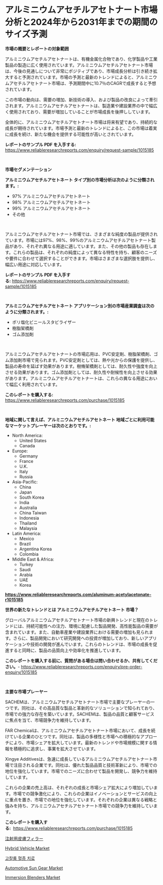 <p><h1>アルミニウムアセチルアセトナート市場分析と2024年から2031年までの期間のサイズ予測</h1></p><p><strong>市場の概要とレポートの対象範囲</strong></p>
<p><p>アルミニウムアセチルアセトナートは、有機金属化合物であり、化学製品や工業製品の製造に広く使用されています。アルミニウムアセチルアセトナート市場は、今後の見通しについて非常にポジティブであり、市場成長分析は引き続き拡大すると予測されています。市場の予測と最新のトレンドによると、アルミニウムアセチルアセトナート市場は、予測期間中に10.7％のCAGRで成長すると予想されています。</p><p>この市場の動向は、需要の増加、新技術の導入、および製品の改良によって牽引されます。アルミニウムアセチルアセトナートは、製造業や建設業界の中で幅広く使用されており、需要が増加していることが市場成長を後押ししています。</p><p>全体的に、アルミニウムアセチルアセトナート市場は将来有望であり、持続的な成長が期待されています。市場予測と最新のトレンドによると、この市場は着実に成長を続け、新たな機会を提供する可能性が高いとされています。</p></p>
<p><strong>レポートのサンプル PDF を入手する:</strong> <a href="https://www.reliableresearchreports.com/enquiry/request-sample/1015185">https://www.reliableresearchreports.com/enquiry/request-sample/1015185</a></p>
<p>&nbsp;</p>
<p><strong>市場セグメンテーション</strong></p>
<p><strong>アルミニウムアセチルアセトネート タイプ別の市場分析は次のように分類されます。:</strong></p>
<p><ul><li>97% アルミニウムアセチルアセトネート</li><li>98% アルミニウムアセチルアセトネート</li><li>99% アルミニウムアセチルアセトネート</li><li>その他</li></ul></p>
<p>&nbsp;</p>
<p><p>アルミニウムアセチルアセトナート市場では、さまざまな純度の製品が提供されています。市場には97%、98%、99%のアルミニウムアセチルアセトナート製品があり、それぞれ異なる用途に適しています。また、その他の製品も存在します。これらの製品は、それぞれの純度によって異なる特性を持ち、顧客のニーズや要件に合わせて選択することができます。市場はさまざまな選択肢を提供し、幅広い用途に対応しています。</p></p>
<p><strong>レポートのサンプル PDF を入手する:</strong>&nbsp;<a href="https://www.reliableresearchreports.com/enquiry/request-sample/1015185">https://www.reliableresearchreports.com/enquiry/request-sample/1015185</a></p>
<p>&nbsp;</p>
<p><strong> アルミニウムアセチルアセトネート アプリケーション別の市場産業調査は次のように分類されます。:</strong></p>
<p><ul><li>ポリ塩化ビニールスタビライザー</li><li>樹脂架橋剤</li><li>ゴム添加剤</li></ul></p>
<p>&nbsp;</p>
<p><p>アルミニウムアセチルアセトナートの市場応用は、PVC安定剤、樹脂架橋剤、ゴム添加剤市場で見られます。PVC安定剤としては、熱や光からの保護を提供し、製品の寿命を延ばす効果があります。樹脩架橋剤としては、耐久性や強度を向上させる効果があります。ゴム添加剤としては、耐久性や耐候性を向上させる効果があります。アルミニウムアセチルアセトナートは、これらの異なる用途において幅広く利用されています。</p></p>
<p><strong>このレポートを購入する:</strong>&nbsp; <a href="https://www.reliableresearchreports.com/purchase/1015185">https://www.reliableresearchreports.com/purchase/1015185</a></p>
<p>&nbsp;</p>
<p><strong>地域に関して言えば、アルミニウムアセチルアセトネート 地域ごとに利用可能なマーケットプレーヤーは次のとおりです。:</strong></p>
<p><ul>
    <li>
        North America:
        <ul>
            <li>United States</li>
            <li>Canada</li>
        </ul>
    </li>
    <li>
        Europe:
        <ul>
            <li>Germany</li>
            <li>France</li>
            <li>U.K.</li>
            <li>Italy</li>
            <li>Russia</li>
        </ul>
    </li>
    <li>
        Asia-Pacific:
        <ul>
            <li>China</li>
            <li>Japan</li>
            <li>South Korea</li>
            <li>India</li>
            <li>Australia</li>
            <li>China Taiwan</li>
            <li>Indonesia</li>
            <li>Thailand</li>
            <li>Malaysia</li>
        </ul>
    </li>
    <li>
        Latin America:
        <ul>
            <li>Mexico</li>
            <li>Brazil</li>
            <li>Argentina Korea</li>
            <li>Colombia</li>
        </ul>
    </li>
    <li>
        Middle East & Africa:
        <ul>
            <li>Turkey</li>
            <li>Saudi</li>
            <li>Arabia</li>
            <li>UAE</li>
            <li>Korea</li>
        </ul>
    </li>
    </ul></p>
<p><strong><a href="https://www.reliableresearchreports.com/aluminum-acetylacetonate-r1015185">https://www.reliableresearchreports.com/aluminum-acetylacetonate-r1015185</a></strong>&nbsp;</p>
<p><strong>世界の新たなトレンドとは アルミニウムアセチルアセトネート 市場？</strong></p>
<p><p>グローバルアルミニウムアセチルアセトナート市場の新興トレンドと現在のトレンドには、持続可能性への注力、環境に配慮した製品開発、高性能製品の需要が含まれています。また、自動車産業や建設業界における需要の増加も見られます。さらに、製品開発において研究開発への投資が増加しており、新しいアプリケーションや技術の開発が進んでいます。これらのトレンドは、市場の成長を促進すると同時に、製品の品質向上や効率化を推進しています。</p></p>
<p><strong>このレポートを購入する前に、質問がある場合は問い合わせるか、共有してください。</strong>- <a href="https://www.reliableresearchreports.com/enquiry/pre-order-enquiry/1015185">https://www.reliableresearchreports.com/enquiry/pre-order-enquiry/1015185</a></p>
<p>&nbsp;</p>
<p><strong>主要な市場プレーヤー</strong></p>
<p><p>SACHEMは、アルミニウムアセチルアセトナート市場で主要なプレーヤーの一つです。同社は、その高品質な製品と革新的なソリューションで知られており、市場での強力な存在を築いています。SACHEMは、製品の品質と顧客サービスに焦点を当て、市場競争力を維持しています。</p><p>FAR Chemicalは、アルミニウムアセチルアセトナート市場において、成長を続けている企業のひとつです。同社は、製品の多様性と市場への積極的なアプローチにより、市場シェアを拡大しています。最新のトレンドや市場規模に関する情報を積極的に追求し、事業を拡大させています。</p><p>Xingye Additivesは、急速に成長しているアルミニウムアセチルアセトナート市場で注目される企業です。同社は、優れた製品品質と技術革新により、市場での地位を強化しています。市場でのニーズに合わせて製品を開発し、競争力を維持しています。</p><p>これらの企業の売上高は、それぞれの成長と市場シェア拡大により増加しています。市場での競争激化により、これらの企業はイノベーションとサービスの向上に重点を置き、市場での地位を強化しています。それぞれの企業は異なる戦略と強みを持ち、アルミニウムアセチルアセトナート市場での競争力を維持しています。</p></p>
<p><strong>このレポートを購入する:</strong>&nbsp;&nbsp;<a href="https://www.reliableresearchreports.com/purchase/1015185">https://www.reliableresearchreports.com/purchase/1015185</a></p>
<p><p><a href="https://github.com/roulaayoub-saad/Market-Research-Report-List-1/blob/main/691963960549.md">注射用皮膚フィラー</a></p><p><a href="https://www.linkedin.com/pulse/hybrid-vehicle-market-size-furnishes-valuable-information-encompassing-n0fhe">Hybrid Vehicle Market</a></p><p><a href="https://github.com/novabrown3/Market-Research-Report-List-1/blob/main/542490859219.md">고칼륨 혈증 치료</a></p><p><a href="https://www.linkedin.com/pulse/automotive-sun-gear-market-provides-comprehensive-analysis-including-iymvf">Automotive Sun Gear Market</a></p><p><a href="https://issuu.com/reportprime-2/docs/immersion-blenders-market-size-2030.pptx">Immersion Blenders Market</a></p></p>